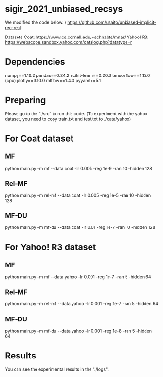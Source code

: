 # sigir_2021_unbiased_recsys
We modified the code below. \\
https://github.com/usaito/unbiased-implicit-rec-real

Datasets
Coat: https://www.cs.cornell.edu/~schnabts/mnar/
Yahoo! R3: https://webscope.sandbox.yahoo.com/catalog.php?datatype=r


# Dependencies
numpy==1.16.2
pandas==0.24.2
scikit-learn==0.20.3
tensorflow==1.15.0 (cpu)
plotly==3.10.0
mlflow==1.4.0
pyyaml==5.1

# Preparing
Please go to the "./src" to run this code.
(To experiment with the yahoo dataset, you need to copy train.txt and test.txt to ./data/yahoo)

# For Coat dataset
## MF
python main.py -m mf --data coat -lr 0.005 -reg 1e-9 -ran 10 -hidden 128

## Rel-MF
python main.py -m rel-mf --data coat -lr 0.005 -reg 1e-5 -ran 10 -hidden 128

## MF-DU
python main.py -m mf-du --data coat -lr 0.01 -reg 1e-7 -ran 10 -hidden 128


# For Yahoo! R3 dataset
## MF
python main.py -m mf --data yahoo -lr 0.001 -reg 1e-7 -ran 5 -hidden 64

## Rel-MF
python main.py -m rel-mf --data yahoo -lr 0.001 -reg 1e-7 -ran 5 -hidden 64

## MF-DU
python main.py -m mf-du --data yahoo -lr 0.001 -reg 1e-8 -ran 5 -hidden 64


# Results
You can see the experimental results in the "./logs".
